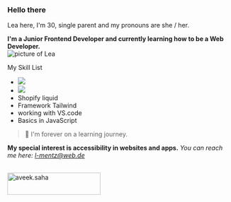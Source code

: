 ### Hello there 


Lea here, I'm 30, single parent and my pronouns are she / her.


**I'm a Junior Frontend Developer and currently learning how to be a Web Developer.**
<br/>
![picture of Lea](https://i.ytimg.com/vi/SNggmeilXDQ/maxresdefault.jpg)
 
My Skill List
- <img src="https://img.shields.io/badge/html5%20-%23E34F26.svg?&style=for-the-badge&logo=html5&logoColor=white"/>
- <img src="https://img.shields.io/badge/css3%20-%231572B6.svg?&style=for-the-badge&logo=css3&logoColor=white"/>
- Shopify liquid
- Framework Tailwind
- working with VS.code
- Basics in JavaScript 


> 🚀 I'm forever on a learning journey. 


**My special interest is accessibility in websites and apps.** 
*You can reach me here: l-mentz@web.de*

<br/>
<div>
  <a href="https://www.starbucks.de/de/delivers"> <img align="center" src="https://cdn.buymeacoffee.com/buttons/v2/default-orange.png" height="50" width="210" alt="aveek.saha" />
</div>

